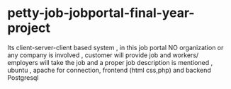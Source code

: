 # petty-job-jobportal-final-year-project
 Its client-server-client based system , in this job portal NO organization or any company is involved , customer will provide job and workers/ employers will take the job and a proper job description is mentioned , ubuntu , apache for connection, frontend (html css,php) and backend Postgresql
